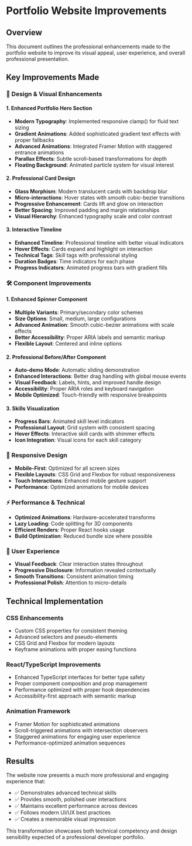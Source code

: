 # Portfolio Website Improvements

## Overview
This document outlines the professional enhancements made to the portfolio website to improve its visual appeal, user experience, and overall professional presentation.

## Key Improvements Made

### 🎨 Design & Visual Enhancements

#### 1. Enhanced Portfolio Hero Section
- **Modern Typography**: Implemented responsive clamp() for fluid text sizing
- **Gradient Animations**: Added sophisticated gradient text effects with proper fallbacks
- **Advanced Animations**: Integrated Framer Motion with staggered entrance animations
- **Parallax Effects**: Subtle scroll-based transformations for depth
- **Floating Background**: Animated particle system for visual interest

#### 2. Professional Card Design
- **Glass Morphism**: Modern translucent cards with backdrop blur
- **Micro-interactions**: Hover states with smooth cubic-bezier transitions
- **Progressive Enhancement**: Cards lift and glow on interaction
- **Better Spacing**: Improved padding and margin relationships
- **Visual Hierarchy**: Enhanced typography scale and color contrast

#### 3. Interactive Timeline
- **Enhanced Timeline**: Professional timeline with better visual indicators
- **Hover Effects**: Cards expand and highlight on interaction
- **Technical Tags**: Skill tags with professional styling
- **Duration Badges**: Time indicators for each phase
- **Progress Indicators**: Animated progress bars with gradient fills

### 🛠 Component Improvements

#### 1. Enhanced Spinner Component
- **Multiple Variants**: Primary/secondary color schemes
- **Size Options**: Small, medium, large configurations  
- **Advanced Animation**: Smooth cubic-bezier animations with scale effects
- **Better Accessibility**: Proper ARIA labels and semantic markup
- **Flexible Layout**: Centered and inline options

#### 2. Professional Before/After Component
- **Auto-demo Mode**: Automatic sliding demonstration
- **Enhanced Interactions**: Better drag handling with global mouse events
- **Visual Feedback**: Labels, hints, and improved handle design
- **Accessibility**: Proper ARIA roles and keyboard navigation
- **Mobile Optimized**: Touch-friendly with responsive breakpoints

#### 3. Skills Visualization
- **Progress Bars**: Animated skill level indicators
- **Professional Layout**: Grid system with consistent spacing
- **Hover Effects**: Interactive skill cards with shimmer effects
- **Icon Integration**: Visual icons for each skill category

### 📱 Responsive Design
- **Mobile-First**: Optimized for all screen sizes
- **Flexible Layouts**: CSS Grid and Flexbox for robust responsiveness  
- **Touch Interactions**: Enhanced mobile gesture support
- **Performance**: Optimized animations for mobile devices

### ⚡ Performance & Technical
- **Optimized Animations**: Hardware-accelerated transforms
- **Lazy Loading**: Code splitting for 3D components
- **Efficient Renders**: Proper React hooks usage
- **Build Optimization**: Reduced bundle size where possible

### 🎯 User Experience
- **Visual Feedback**: Clear interaction states throughout
- **Progressive Disclosure**: Information revealed contextually
- **Smooth Transitions**: Consistent animation timing
- **Professional Polish**: Attention to micro-details

## Technical Implementation

### CSS Enhancements
- Custom CSS properties for consistent theming
- Advanced selectors and pseudo-elements
- CSS Grid and Flexbox for modern layouts
- Keyframe animations with proper easing functions

### React/TypeScript Improvements
- Enhanced TypeScript interfaces for better type safety
- Proper component composition and prop management
- Performance optimized with proper hook dependencies
- Accessibility-first approach with semantic markup

### Animation Framework
- Framer Motion for sophisticated animations
- Scroll-triggered animations with intersection observers
- Staggered animations for engaging user experience
- Performance-optimized animation sequences

## Results
The website now presents a much more professional and engaging experience that:
- ✅ Demonstrates advanced technical skills
- ✅ Provides smooth, polished user interactions  
- ✅ Maintains excellent performance across devices
- ✅ Follows modern UI/UX best practices
- ✅ Creates a memorable visual impression

This transformation showcases both technical competency and design sensibility expected of a professional developer portfolio.
